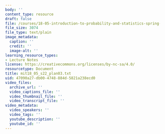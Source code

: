 ```yaml
---
body: ''
content_type: resource
draft: false
file: /courses/18-05-introduction-to-probability-and-statistics-spring-2022/mit18_05_s22_plan03.txt
file_size: 3074
file_type: text/plain
image_metadata:
  caption: ''
  credit: ''
  image-alt: ''
learning_resource_types:
- Lecture Notes
license: https://creativecommons.org/licenses/by-nc-sa/4.0/
resourcetype: Document
title: mit18_05_s22_plan03.txt
uid: 47090a27-db00-4748-884d-5821a238ecd0
video_files:
  archive_url: ''
  video_captions_file: ''
  video_thumbnail_file: ''
  video_transcript_file: ''
video_metadata:
  video_speakers: ''
  video_tags: ''
  youtube_description: ''
  youtube_id: ''
---
```

